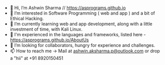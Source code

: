 - 👋 Hi, I’m Ashwin Sharma // https://asprograms.github.io 
- 👀 I’m interested in Software Programming ( web and app ) and a bit of Ethical Hacking.
- 🌱 I’m currently learning web and app development, along with a little investment of time, with Kali Linux.
- 📔 I'm experienced in the languages and frameworks, listed here - https://asprograms.github.io/AboutUs
- 💞️ I’m looking for collaborators, hungry for experience and challenges. 
- 📫 How to reach me -> Mail at ashwin.aksharma.p@outlook.com or drop a "hii" at +91 8920150451

<!---
ASPrograms/ASPrograms is a ✨ special ✨ repository because its `README.md` (this file) appears on your GitHub profile.
You can click the Preview link to take a look at your changes.
--->
